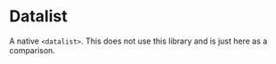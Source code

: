 # Datalist

A native `<datalist>`. This does not use this library and is just here as a comparison.
